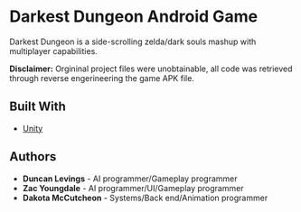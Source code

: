 # Darkest Dungeon Android Game

Darkest Dungeon is a side-scrolling zelda/dark souls mashup with multiplayer capabilities.

**Disclaimer:** Orgininal project files were unobtainable, all code was retrieved through reverse engerineering the game APK file.

## Built With

* [Unity](https://unity3d.com/)

## Authors

* **Duncan Levings** - AI programmer/Gameplay programmer
* **Zac Youngdale** - AI programmer/UI/Gameplay programmer
* **Dakota McCutcheon** - Systems/Back end/Animation programmer

